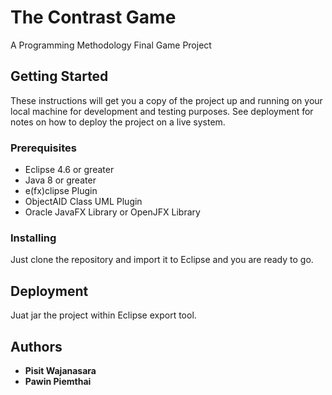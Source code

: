 # The Contrast Game

A Programming Methodology Final Game Project

## Getting Started

These instructions will get you a copy of the project up and running on your local machine for development and testing purposes. See deployment for notes on how to deploy the project on a live system.

### Prerequisites

* Eclipse 4.6 or greater
* Java 8 or greater
* e(fx)clipse Plugin
* ObjectAID Class UML Plugin
* Oracle JavaFX Library or OpenJFX Library

### Installing

Just clone the repository and import it to Eclipse and you are ready to go.

## Deployment

Juat jar the project within Eclipse export tool.

## Authors

* **Pisit Wajanasara**
* **Pawin Piemthai**

